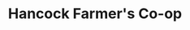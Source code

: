 ---
title: "Hancock Farmer's Co-op"
url: /sneedville/hancock-farmers-co-op/
shop: Landwirtschaftlich
---
